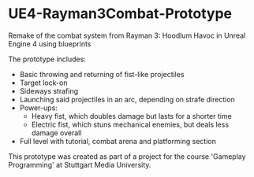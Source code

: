 # UE4-Rayman3Combat-Prototype

Remake of the combat system from Rayman 3: Hoodlum Havoc in Unreal Engine 4 using blueprints

The prototype includes:

- Basic throwing and returning of fist-like projectiles
- Target lock-on
- Sideways strafing
- Launching said projectiles in an arc, depending on strafe direction
- Power-ups:
     - Heavy fist, which doubles damage but lasts for a shorter time
     - Electric fist, which stuns mechanical enemies, but deals less damage overall
- Full level with tutorial, combat arena and platforming section

This prototype was created as part of a project for the course 'Gameplay Programming' at Stuttgart Media University.
